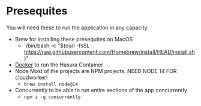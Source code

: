 # Presequites
You will need these to run the application in any capacity.
- Brew for installing these presequites on MacOS
	- `/bin/bash -c "$(curl -fsSL https://raw.githubusercontent.com/Homebrew/install/HEAD/install.sh)"
- [Docker](https://www.docker.com/) to run the Hasura Container
-  Node  Most of the projects are NPM projects. NEED NODE 14 FOR cloudworker!
	-  `brew install node@14`
- Concurrently to be able to run entire sections of the app concurrently
	- `npm i -g concurrently`
